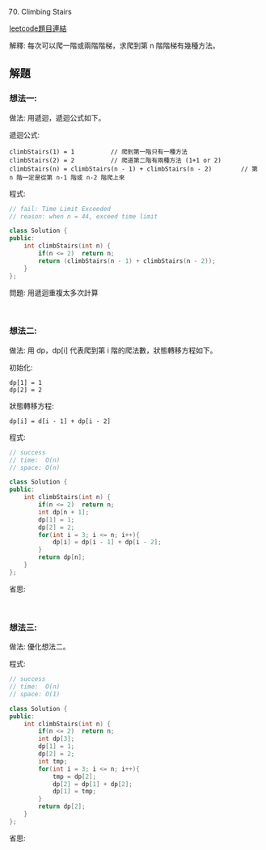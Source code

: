70. Climbing Stairs

[leetcode題目連結](https://leetcode.com/problems/climbing-stairs/)

解釋: 每次可以爬一階或兩階階梯，求爬到第 n 階階梯有幾種方法。

## 解題

### 想法一:

做法: 用遞迴，遞迴公式如下。

遞迴公式:

```
climbStairs(1) = 1          // 爬到第一階只有一種方法
climbStairs(2) = 2          // 爬道第二階有兩種方法 (1+1 or 2)
climbStairs(n) = climbStairs(n - 1) + climbStairs(n - 2)        // 第 n 階一定是從第 n-1 階或 n-2 階爬上來
```

程式:

```c++
// fail: Time Limit Exceeded
// reason: when n = 44, exceed time limit

class Solution {
public:
    int climbStairs(int n) {
        if(n <= 2)  return n;
        return (climbStairs(n - 1) + climbStairs(n - 2));
    }
};
```

問題: 用遞迴重複太多次計算

<br/>

### 想法二:

做法: 用 dp，dp[i] 代表爬到第 i 階的爬法數，狀態轉移方程如下。

初始化:

```
dp[1] = 1
dp[2] = 2
```

狀態轉移方程:

```
dp[i] = d[i - 1] + dp[i - 2]
```

程式:

```c++
// success
// time:  O(n)
// space: O(n)

class Solution {
public:
    int climbStairs(int n) {
        if(n <= 2)  return n;
        int dp[n + 1];
        dp[1] = 1;
        dp[2] = 2;
        for(int i = 3; i <= n; i++){
            dp[i] = dp[i - 1] + dp[i - 2];
        }
        return dp[n];
    }
};
```

省思: 

<br/>

### 想法三:

做法: 優化想法二。

程式:

```c++
// success
// time:  O(n)
// space: O(1)

class Solution {
public:
    int climbStairs(int n) {
        if(n <= 2)  return n;
        int dp[3];
        dp[1] = 1;
        dp[2] = 2;
        int tmp;
        for(int i = 3; i <= n; i++){
            tmp = dp[2];
            dp[2] = dp[1] + dp[2];
            dp[1] = tmp;
        }
        return dp[2];
    }
};
```

省思: 

<!--
### 網路解一:

```c++

```
-->
